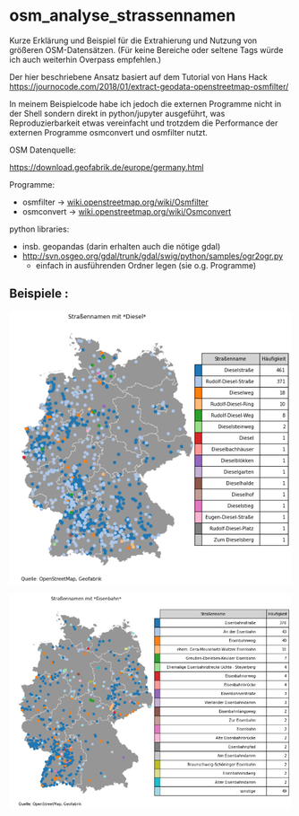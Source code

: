 # osm_analyse_strassennamen

Kurze Erklärung und Beispiel für die Extrahierung und Nutzung von größeren OSM-Datensätzen.
(Für keine Bereiche oder seltene Tags würde ich auch weiterhin Overpass empfehlen.)

Der hier beschriebene Ansatz basiert auf dem Tutorial von Hans Hack
https://journocode.com/2018/01/extract-geodata-openstreetmap-osmfilter/

In meinem Beispielcode habe ich jedoch die externen Programme nicht in der Shell sondern direkt in  python/jupyter ausgeführt, was Reproduzierbarkeit etwas vereinfacht und trotzdem die Performance der externen Programme osmconvert und osmfilter nutzt.



OSM Datenquelle:

https://download.geofabrik.de/europe/germany.html



Programme:

* osmfilter -> [wiki.openstreetmap.org/wiki/Osmfilter](http://wiki.openstreetmap.org/wiki/Osmfilter)
* osmconvert -> [wiki.openstreetmap.org/wiki/Osmconvert](http://wiki.openstreetmap.org/wiki/Osmconvert)

python libraries:

* insb. geopandas (darin erhalten auch die nötige gdal)
* http://svn.osgeo.org/gdal/trunk/gdal/swig/python/samples/ogr2ogr.py
  * einfach in ausführenden Ordner legen (sie o.g. Programme)



##  Beispiele :



![](streetnames_plots/plt_Diesel.png)



![](streetnames_plots/plt_Eisenbahn.png)
